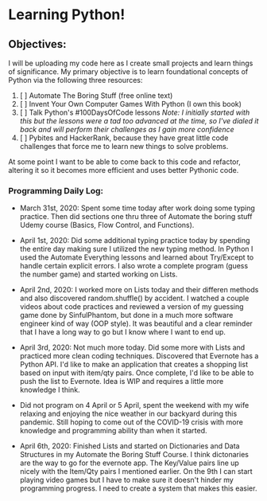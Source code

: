 # Learning Python!

## Objectives:
I will be uploading my code here as I create small projects and learn things of significance. My primary objective is to learn foundational concepts of Python via the following three resources:
1. [ ] Automate The Boring Stuff (free online text)
2. [ ] Invent Your Own Computer Games With Python (I own this book)
3. [ ] Talk Python's #100DaysOfCode lessons *Note: I initially started with this but the lessons were a tad too advanced at the time, so I've dialed it back and will perform their challenges as I gain more confidence*
4. [ ] Pybites and HackerRank, because they have great little code challenges that force me to learn new things to solve problems.

At some point I want to be able to come back to this code and refactor, altering it so it becomes more efficient and uses better Pythonic code.

### Programming Daily Log:
* March 31st, 2020: Spent some time today after work doing some typing practice. Then did sections one thru three of Automate the boring stuff Udemy course (Basics, Flow Control, and Functions). 

* April 1st, 2020: Did some additional typing practice today by spending the entire day making sure I utilized the new typing method. In Python I used the Automate Everything lessons and learned about Try/Except to handle certain explicit errors. I also wrote a complete program (guess the number game) and started working on Lists.

* April 2nd, 2020: I worked more on Lists today and their differen methods and also discovered random.shuffle() by accident. I watched a couple videos about code practices and reviewed a version of my guessing game done by SinfulPhantom, but done in a much more software engineer kind of way (OOP style). It was beautiful and a clear reminder that I have a long way to go but I know where I want to end up.

* April 3rd, 2020: Not much more today. Did some more with Lists and practiced more clean coding techniques. Discovered that Evernote has a Python API. I'd like to make an application that creates a shopping list based on input with item/qty pairs. Once complete, I'd like to be able to push the list to Evernote. Idea is WIP and requires a little more knowledge I think.

* Did not program on 4 April or 5 April, spent the weekend with my wife relaxing and enjoying the nice weather in our backyard during this pandemic. Still hoping to come out of the COVID-19 crisis with more knowledge and programming ability than when it started.

* April 6th, 2020: Finished Lists and started on Dictionaries and Data Structures in my Automate the Boring Stuff Course. I think dictonaries are the way to go for the evernote app. The Key/Value pairs line up nicely with the Item/Qty pairs I mentioned earlier. On the 9th I can start playing video games but I have to make sure it doesn't hinder my programming progress. I need to create a system that makes this easier.